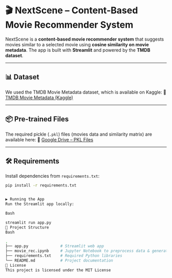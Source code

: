 # 🎬 NextScene – Content-Based Movie Recommender System

NextScene is a **content-based movie recommender system** that suggests movies similar to a selected movie using **cosine similarity on movie metadata**. The app is built with **Streamlit** and powered by the **TMDB dataset**.

---

## 📊 Dataset

We used the TMDB Movie Metadata dataset, which is available on Kaggle:
🔗 [TMDB Movie Metadata (Kaggle)](https://www.kaggle.com/datasets/tmdb/tmdb-movie-metadata)

---

## 📦 Pre-trained Files

The required pickle (`.pkl`) files (movies data and similarity matrix) are available here:
🔗 [Google Drive – PKL Files](https://drive.google.com/drive/folders/1yltB5Ieryo6mXRXafNA4eruwrEnE4Gag?usp=drive_link)

---

## 🛠️ Requirements

Install dependencies from `requirements.txt`:

```bash
pip install -r requirements.txt


▶️ Running the App
Run the Streamlit app locally:

Bash

streamlit run app.py
📂 Project Structure
Bash

.
├── app.py              # Streamlit web app
├── movie_rec.ipynb     # Jupyter Notebook to preprocess data & generate PKL files
├── requirements.txt    # Required Python libraries
└── README.md           # Project documentation
📜 License
This project is licensed under the MIT License 
